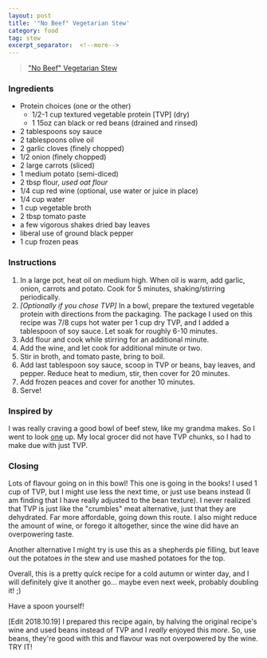```yaml
---
layout: post
title: '"No Beef" Vegetarian Stew'
category: food
tag: stew
excerpt_separator:  <!--more-->
---
```


<blockquote class="imgur-embed-pub" lang="en" data-id="a/Y0Jgu3g"><a href="//imgur.com/Y0Jgu3g">&quot;No Beef&quot; Vegetarian Stew</a></blockquote><script async src="//s.imgur.com/min/embed.js" charset="utf-8"></script>

### Ingredients
* Protein choices (one or the other)
  * 1/2-1 cup textured vegetable protein [TVP] (dry)
  * 1 15oz can black or red beans (drained and rinsed)
* 2 tablespoons soy sauce
* 2 tablespoons olive oil
* 2 garlic cloves (finely chopped)
* 1/2 onion (finely chopped)
* 2 large carrots (sliced)
* 1 medium potato (semi-diced)
* 2 tbsp flour, _used oat flour_
* 1/4 cup red wine (optional, use water or juice in place)
* 1/4 cup water
* 1 cup vegetable broth
* 2 tbsp tomato paste
* a few vigorous shakes dried bay leaves
* liberal use of ground black pepper
* 1 cup frozen peas

### Instructions
1. In a large pot, heat oil on medium high. When oil is warm, add garlic, onion, carrots and potato. Cook for 5 minutes, shaking/stirring periodically.
2. _[Optionally if you chose TVP]_ In a bowl, prepare the textured vegetable protein with directions from the packaging. The package I used on this recipe was 7/8 cups hot water per 1 cup dry TVP, and I added a tablespoon of soy sauce. Let soak for roughly 6-10 minutes.
3. Add flour and cook while stirring for an additional minute.
4. Add the wine, and let cook for additional minute or two.
5. Stir in broth, and tomato paste, bring to boil.
6. Add last tablespoon soy sauce, scoop in TVP or beans, bay leaves, and pepper. Reduce heat to medium, stir, then cover for 20 minutes.
7. Add frozen peaces and cover for another 10 minutes.
8. Serve!

### Inspired by
I was really craving a good bowl of beef stew, like my grandma makes. So I went to look <a href="https://simpleveganblog.com/vegan-spanish-beef-stew/" target="_blank">one</a> up. My local grocer did not have TVP chunks, so I had to make due with just TVP.

### Closing
Lots of flavour going on in this bowl! This one is going in the books! I used 1 cup of TVP, but I might use less the next time, or just use beans instead (I am finding that I have really adjusted to the bean texture). I never realized that TVP is just like the "crumbles" meat alternative, just that they are dehydrated. Far more affordable, going down this route. I also might reduce the amount of wine, or forego it altogether, since the wine did have an overpowering taste.

Another alternative I might try is use this as a shepherds pie filling, but leave out the potatoes _in_ the stew and use mashed potatoes for the top.

Overall, this is a pretty quick recipe for a cold autumn or winter day, and I will definitely give it another go... maybe even next week, probably doubling it! ;)

Have a spoon yourself!

[Edit 2018.10.19]
I prepared this recipe again, by halving the original recipe's wine and used beans instead of TVP and I _really_ enjoyed this _more_. So, use beans, they're good with this and flavour was not overpowered by the wine. TRY IT!
